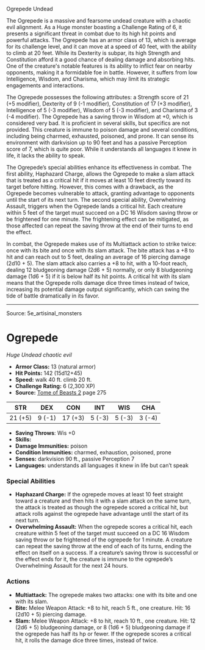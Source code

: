 <MonsterName/>Ogrepede</MonsterName>
<CreatureType/>Undead</CreatureType>

<summary>The Ogrepede is a massive and fearsome undead creature with a chaotic evil alignment. As a Huge monster boasting a Challenge Rating of 6, it presents a significant threat in combat due to its high hit points and powerful attacks. The Ogrepede has an armor class of 13, which is average for its challenge level, and it can move at a speed of 40 feet, with the ability to climb at 20 feet. While its Dexterity is subpar, its high Strength and Constitution afford it a good chance of dealing damage and absorbing hits. One of the creature's notable features is its ability to inflict fear on nearby opponents, making it a formidable foe in battle. However, it suffers from low Intelligence, Wisdom, and Charisma, which may limit its strategic engagements and interactions.</summary>

<detail>

The Ogrepede possesses the following attributes: a Strength score of 21 (+5 modifier), Dexterity of 9 (-1 modifier), Constitution of 17 (+3 modifier), Intelligence of 5 (-3 modifier), Wisdom of 5 (-3 modifier), and Charisma of 3 (-4 modifier). The Ogrepede has a saving throw in Wisdom at +0, which is considered very bad. It is proficient in several skills, but specifics are not provided. This creature is immune to poison damage and several conditions, including being charmed, exhausted, poisoned, and prone. It can sense its environment with darkvision up to 90 feet and has a passive Perception score of 7, which is quite poor. While it understands all languages it knew in life, it lacks the ability to speak.

The Ogrepede’s special abilities enhance its effectiveness in combat. The first ability, Haphazard Charge, allows the Ogrepede to make a slam attack that is treated as a critical hit if it moves at least 10 feet directly toward its target before hitting. However, this comes with a drawback, as the Ogrepede becomes vulnerable to attack, granting advantage to opponents until the start of its next turn. The second special ability, Overwhelming Assault, triggers when the Ogrepede lands a critical hit. Each creature within 5 feet of the target must succeed on a DC 16 Wisdom saving throw or be frightened for one minute. The frightening effect can be mitigated, as those affected can repeat the saving throw at the end of their turns to end the effect.

In combat, the Ogrepede makes use of its Multiattack action to strike twice: once with its bite and once with its slam attack. The bite attack has a +8 to hit and can reach out to 5 feet, dealing an average of 16 piercing damage (2d10 + 5). The slam attack also carries a +8 to hit, with a 10-foot reach, dealing 12 bludgeoning damage (2d6 + 5) normally, or only 8 bludgeoning damage (1d6 + 5) if it is below half its hit points. A critical hit with its slam means that the Ogrepede rolls damage dice three times instead of twice, increasing its potential damage output significantly, which can swing the tide of battle dramatically in its favor.</detail>



---

Source: 5e_artisinal_monsters

# Ogrepede

*Huge* *Undead* *chaotic evil*

- **Armor Class:** 13 (natural armor)
- **Hit Points:** 142 (15d12+45)
- **Speed:** walk 40 ft. climb 20 ft.
- **Challenge Rating:** 6 (2,300 XP)
- **Source:** [Tome of Beasts 2](https://koboldpress.com/kpstore/product/tome-of-beasts-2-for-5th-edition) page 275

| STR | DEX | CON | INT | WIS | CHA |
| --- | --- | --- | --- | --- | --- |
| 21 (+5) | 9 (-1) | 17 (+3) | 5 (-3) | 5 (-3) | 3 (-4) |

- **Saving Throws**: Wis +0
- **Skills:** 
- **Damage Immunities:** poison
- **Condition Immunities:** charmed, exhaustion, poisoned, prone
- **Senses:** darkvision 90 ft., passive Perception 7
- **Languages:** understands all languages it knew in life but can’t speak

### Special Abilities

- **Haphazard Charge:** If the ogrepede moves at least 10 feet straight toward a creature and then hits it with a slam attack on the same turn, the attack is treated as though the ogrepede scored a critical hit, but attack rolls against the ogrepede have advantage until the start of its next turn.
- **Overwhelming Assault:** When the ogrepede scores a critical hit, each creature within 5 feet of the target must succeed on a DC 16 Wisdom saving throw or be frightened of the ogrepede for 1 minute. A creature can repeat the saving throw at the end of each of its turns, ending the effect on itself on a success. If a creature’s saving throw is successful or the effect ends for it, the creature is immune to the ogrepede’s Overwhelming Assault for the next 24 hours.

### Actions

- **Multiattack:** The ogrepede makes two attacks: one with its bite and one with its slam.
- **Bite:** Melee Weapon Attack: +8 to hit, reach 5 ft., one creature. Hit: 16 (2d10 + 5) piercing damage.
- **Slam:** Melee Weapon Attack: +8 to hit, reach 10 ft., one creature. Hit: 12 (2d6 + 5) bludgeoning damage, or 8 (1d6 + 5) bludgeoning damage if the ogrepede has half its hp or fewer. If the ogrepede scores a critical hit, it rolls the damage dice three times, instead of twice.




